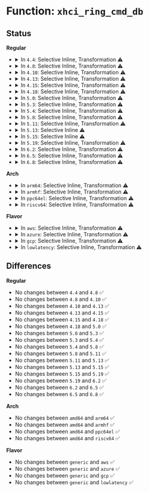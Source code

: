 # Function: <code>xhci_ring_cmd_db</code>

## Status
<b>Regular</b>
<ul>
<li>
<details>
<summary>In <code>4.4</code>: Selective Inline, Transformation ⚠️</summary>

```c
void xhci_ring_cmd_db(struct xhci_hcd *xhci);
```

**Collision:** Unique Global

**Inline:** Selective

**Transformation:** True

**Instances:**

```
In drivers/usb/host/xhci-ring.c (ffffffff816579b0)
Location: drivers/usb/host/xhci-ring.c:272
Inline: True
Inline callers:
  - drivers/usb/host/xhci-ring.c:xhci_handle_stopped_cmd_ring
  - drivers/usb/host/xhci-ring.c:handle_cmd_completion
  - drivers/usb/host/xhci-ring.c:handle_cmd_completion
  - drivers/usb/host/xhci-ring.c:finish_td
Direct callers:
  - drivers/usb/host/xhci.c:xhci_alloc_dev
  - drivers/usb/host/xhci.c:xhci_alloc_dev
  - drivers/usb/host/xhci.c:xhci_free_dev
  - drivers/usb/host/xhci.c:xhci_urb_dequeue
  - drivers/usb/host/xhci.c:xhci_setup_device
  - drivers/usb/host/xhci.c:xhci_run
  - drivers/usb/host/xhci.c:xhci_configure_endpoint
  - drivers/usb/host/xhci.c:xhci_configure_endpoint
  - drivers/usb/host/xhci-ring.c:xhci_handle_stopped_cmd_ring
  - drivers/usb/host/xhci-ring.c:handle_cmd_completion
  - drivers/usb/host/xhci-ring.c:handle_cmd_completion
  - drivers/usb/host/xhci-ring.c:finish_td
```
**Symbols:**

```
ffffffff816579b0-ffffffff816579f2: xhci_ring_cmd_db.part.34 (STB_LOCAL)
ffffffff81657b50-ffffffff81657b6a: xhci_ring_cmd_db (STB_GLOBAL)
```
</details>
</li>
<li>
<details>
<summary>In <code>4.8</code>: Selective Inline, Transformation ⚠️</summary>

```c
void xhci_ring_cmd_db(struct xhci_hcd *xhci);
```

**Collision:** Unique Global

**Inline:** Selective

**Transformation:** True

**Instances:**

```
In drivers/usb/host/xhci-ring.c (ffffffff816bb0bf)
Location: drivers/usb/host/xhci-ring.c:252
Inline: True
Inline callers:
  - drivers/usb/host/xhci-ring.c:handle_cmd_completion
  - drivers/usb/host/xhci-ring.c:handle_cmd_completion
  - drivers/usb/host/xhci-ring.c:xhci_handle_stopped_cmd_ring
Direct callers:
  - drivers/usb/host/xhci.c:xhci_setup_device
  - drivers/usb/host/xhci.c:xhci_alloc_dev
  - drivers/usb/host/xhci.c:xhci_alloc_dev
  - drivers/usb/host/xhci.c:xhci_free_dev
  - drivers/usb/host/xhci.c:xhci_configure_endpoint
  - drivers/usb/host/xhci.c:xhci_configure_endpoint
  - drivers/usb/host/xhci.c:xhci_urb_dequeue
  - drivers/usb/host/xhci.c:xhci_run
  - drivers/usb/host/xhci-ring.c:handle_cmd_completion
  - drivers/usb/host/xhci-ring.c:handle_cmd_completion
  - drivers/usb/host/xhci-ring.c:xhci_handle_stopped_cmd_ring
```
**Symbols:**

```
ffffffff816b7fa0-ffffffff816b7fde: xhci_ring_cmd_db.part.42 (STB_LOCAL)
ffffffff816b82b0-ffffffff816b82ca: xhci_ring_cmd_db (STB_GLOBAL)
```
</details>
</li>
<li>
<details>
<summary>In <code>4.10</code>: Selective Inline, Transformation ⚠️</summary>

```c
void xhci_ring_cmd_db(struct xhci_hcd *xhci);
```

**Collision:** Unique Global

**Inline:** Selective

**Transformation:** True

**Instances:**

```
In drivers/usb/host/xhci-ring.c (ffffffff816e939e)
Location: drivers/usb/host/xhci-ring.c:271
Inline: True
Inline callers:
  - drivers/usb/host/xhci-ring.c:handle_cmd_completion
  - drivers/usb/host/xhci-ring.c:handle_cmd_completion
  - drivers/usb/host/xhci-ring.c:xhci_handle_stopped_cmd_ring
Direct callers:
  - drivers/usb/host/xhci.c:xhci_setup_device
  - drivers/usb/host/xhci.c:xhci_alloc_dev
  - drivers/usb/host/xhci.c:xhci_alloc_dev
  - drivers/usb/host/xhci.c:xhci_free_dev
  - drivers/usb/host/xhci.c:xhci_configure_endpoint
  - drivers/usb/host/xhci.c:xhci_configure_endpoint
  - drivers/usb/host/xhci.c:xhci_urb_dequeue
  - drivers/usb/host/xhci.c:xhci_run
  - drivers/usb/host/xhci-ring.c:handle_cmd_completion
  - drivers/usb/host/xhci-ring.c:handle_cmd_completion
  - drivers/usb/host/xhci-ring.c:xhci_handle_stopped_cmd_ring
```
**Symbols:**

```
ffffffff816e6240-ffffffff816e627e: xhci_ring_cmd_db.part.49 (STB_LOCAL)
ffffffff816e6640-ffffffff816e665a: xhci_ring_cmd_db (STB_GLOBAL)
```
</details>
</li>
<li>
<details>
<summary>In <code>4.13</code>: Selective Inline, Transformation ⚠️</summary>

```c
void xhci_ring_cmd_db(struct xhci_hcd *xhci);
```

**Collision:** Unique Global

**Inline:** Selective

**Transformation:** True

**Instances:**

```
In drivers/usb/host/xhci-ring.c (ffffffff816fd6c7)
Location: drivers/usb/host/xhci-ring.c:288
Inline: True
Inline callers:
  - drivers/usb/host/xhci-ring.c:handle_cmd_completion
  - drivers/usb/host/xhci-ring.c:handle_cmd_completion
  - drivers/usb/host/xhci-ring.c:xhci_handle_stopped_cmd_ring
Direct callers:
  - drivers/usb/host/xhci.c:xhci_setup_device
  - drivers/usb/host/xhci.c:xhci_alloc_dev
  - drivers/usb/host/xhci.c:xhci_disable_slot
  - drivers/usb/host/xhci.c:xhci_configure_endpoint
  - drivers/usb/host/xhci.c:xhci_configure_endpoint
  - drivers/usb/host/xhci.c:xhci_urb_dequeue
  - drivers/usb/host/xhci.c:xhci_run
  - drivers/usb/host/xhci-ring.c:handle_cmd_completion
  - drivers/usb/host/xhci-ring.c:handle_cmd_completion
  - drivers/usb/host/xhci-ring.c:xhci_handle_stopped_cmd_ring
```
**Symbols:**

```
ffffffff816f9fc0-ffffffff816f9ffe: xhci_ring_cmd_db.part.53 (STB_LOCAL)
ffffffff816fa7a0-ffffffff816fa7bb: xhci_ring_cmd_db (STB_GLOBAL)
```
</details>
</li>
<li>
<details>
<summary>In <code>4.15</code>: Selective Inline, Transformation ⚠️</summary>

```c
void xhci_ring_cmd_db(struct xhci_hcd *xhci);
```

**Collision:** Unique Global

**Inline:** Selective

**Transformation:** True

**Instances:**

```
In drivers/usb/host/xhci-ring.c (ffffffff8176a237)
Location: drivers/usb/host/xhci-ring.c:277
Inline: True
Inline callers:
  - drivers/usb/host/xhci-ring.c:handle_cmd_completion
  - drivers/usb/host/xhci-ring.c:handle_cmd_completion
  - drivers/usb/host/xhci-ring.c:xhci_handle_stopped_cmd_ring
Direct callers:
  - drivers/usb/host/xhci.c:xhci_setup_device
  - drivers/usb/host/xhci.c:xhci_alloc_dev
  - drivers/usb/host/xhci.c:xhci_disable_slot
  - drivers/usb/host/xhci.c:xhci_configure_endpoint
  - drivers/usb/host/xhci.c:xhci_configure_endpoint
  - drivers/usb/host/xhci.c:xhci_urb_dequeue
  - drivers/usb/host/xhci.c:xhci_run
  - drivers/usb/host/xhci-ring.c:handle_cmd_completion
  - drivers/usb/host/xhci-ring.c:handle_cmd_completion
  - drivers/usb/host/xhci-ring.c:xhci_handle_stopped_cmd_ring
```
**Symbols:**

```
ffffffff81766a00-ffffffff81766a3e: xhci_ring_cmd_db.part.48 (STB_LOCAL)
ffffffff817672e0-ffffffff817672fb: xhci_ring_cmd_db (STB_GLOBAL)
```
</details>
</li>
<li>
<details>
<summary>In <code>4.18</code>: Selective Inline, Transformation ⚠️</summary>

```c
void xhci_ring_cmd_db(struct xhci_hcd *xhci);
```

**Collision:** Unique Global

**Inline:** Selective

**Transformation:** True

**Instances:**

```
In drivers/usb/host/xhci-ring.c (ffffffff817ab923)
Location: drivers/usb/host/xhci-ring.c:277
Inline: True
Inline callers:
  - drivers/usb/host/xhci-ring.c:handle_cmd_completion
  - drivers/usb/host/xhci-ring.c:handle_cmd_completion
  - drivers/usb/host/xhci-ring.c:xhci_handle_stopped_cmd_ring
Direct callers:
  - drivers/usb/host/xhci.c:xhci_setup_device
  - drivers/usb/host/xhci.c:xhci_alloc_dev
  - drivers/usb/host/xhci.c:xhci_disable_slot
  - drivers/usb/host/xhci.c:xhci_endpoint_reset
  - drivers/usb/host/xhci.c:xhci_endpoint_reset
  - drivers/usb/host/xhci.c:xhci_configure_endpoint
  - drivers/usb/host/xhci.c:xhci_configure_endpoint
  - drivers/usb/host/xhci.c:xhci_urb_dequeue
  - drivers/usb/host/xhci.c:xhci_run
  - drivers/usb/host/xhci-ring.c:handle_cmd_completion
  - drivers/usb/host/xhci-ring.c:handle_cmd_completion
  - drivers/usb/host/xhci-ring.c:xhci_handle_stopped_cmd_ring
```
**Symbols:**

```
ffffffff817a7620-ffffffff817a765e: xhci_ring_cmd_db.part.48 (STB_LOCAL)
ffffffff817a85b0-ffffffff817a85ca: xhci_ring_cmd_db (STB_GLOBAL)
```
</details>
</li>
<li>
<details>
<summary>In <code>5.0</code>: Selective Inline, Transformation ⚠️</summary>

```c
void xhci_ring_cmd_db(struct xhci_hcd *xhci);
```

**Collision:** Unique Global

**Inline:** Selective

**Transformation:** True

**Instances:**

```
In drivers/usb/host/xhci-ring.c (ffffffff817d1987)
Location: drivers/usb/host/xhci-ring.c:277
Inline: True
Inline callers:
  - drivers/usb/host/xhci-ring.c:handle_cmd_completion
  - drivers/usb/host/xhci-ring.c:handle_cmd_completion
  - drivers/usb/host/xhci-ring.c:xhci_handle_stopped_cmd_ring
Direct callers:
  - drivers/usb/host/xhci.c:xhci_setup_device
  - drivers/usb/host/xhci.c:xhci_alloc_dev
  - drivers/usb/host/xhci.c:xhci_disable_slot
  - drivers/usb/host/xhci.c:xhci_endpoint_reset
  - drivers/usb/host/xhci.c:xhci_endpoint_reset
  - drivers/usb/host/xhci.c:xhci_configure_endpoint
  - drivers/usb/host/xhci.c:xhci_configure_endpoint
  - drivers/usb/host/xhci.c:xhci_urb_dequeue
  - drivers/usb/host/xhci.c:xhci_run
  - drivers/usb/host/xhci-ring.c:handle_cmd_completion
  - drivers/usb/host/xhci-ring.c:handle_cmd_completion
  - drivers/usb/host/xhci-ring.c:xhci_handle_stopped_cmd_ring
```
**Symbols:**

```
ffffffff817cd4d0-ffffffff817cd50e: xhci_ring_cmd_db.part.50 (STB_LOCAL)
ffffffff817ce520-ffffffff817ce53a: xhci_ring_cmd_db (STB_GLOBAL)
```
</details>
</li>
<li>
<details>
<summary>In <code>5.3</code>: Selective Inline, Transformation ⚠️</summary>

```c
void xhci_ring_cmd_db(struct xhci_hcd *xhci);
```

**Collision:** Unique Global

**Inline:** Selective

**Transformation:** True

**Instances:**

```
In drivers/usb/host/xhci-ring.c (ffffffff81811542)
Location: drivers/usb/host/xhci-ring.c:277
Inline: True
Inline callers:
  - drivers/usb/host/xhci-ring.c:handle_cmd_completion
  - drivers/usb/host/xhci-ring.c:xhci_handle_stopped_cmd_ring
Direct callers:
  - drivers/usb/host/xhci.c:xhci_setup_device
  - drivers/usb/host/xhci.c:xhci_alloc_dev
  - drivers/usb/host/xhci.c:xhci_disable_slot
  - drivers/usb/host/xhci.c:xhci_endpoint_reset
  - drivers/usb/host/xhci.c:xhci_endpoint_reset
  - drivers/usb/host/xhci.c:xhci_configure_endpoint
  - drivers/usb/host/xhci.c:xhci_configure_endpoint
  - drivers/usb/host/xhci.c:xhci_urb_dequeue
  - drivers/usb/host/xhci.c:xhci_run
  - drivers/usb/host/xhci-ring.c:handle_cmd_completion
  - drivers/usb/host/xhci-ring.c:xhci_handle_stopped_cmd_ring
```
**Symbols:**

```
ffffffff8180d270-ffffffff8180d2ae: xhci_ring_cmd_db.part.0 (STB_LOCAL)
ffffffff8180ebf0-ffffffff8180ec0a: xhci_ring_cmd_db (STB_GLOBAL)
```
</details>
</li>
<li>
<details>
<summary>In <code>5.4</code>: Selective Inline, Transformation ⚠️</summary>

```c
void xhci_ring_cmd_db(struct xhci_hcd *xhci);
```

**Collision:** Unique Global

**Inline:** Selective

**Transformation:** True

**Instances:**

```
In drivers/usb/host/xhci-ring.c (ffffffff81842733)
Location: drivers/usb/host/xhci-ring.c:277
Inline: True
Inline callers:
  - drivers/usb/host/xhci-ring.c:handle_cmd_completion
  - drivers/usb/host/xhci-ring.c:xhci_handle_stopped_cmd_ring
Direct callers:
  - drivers/usb/host/xhci.c:xhci_setup_device
  - drivers/usb/host/xhci.c:xhci_alloc_dev
  - drivers/usb/host/xhci.c:xhci_disable_slot
  - drivers/usb/host/xhci.c:xhci_endpoint_reset
  - drivers/usb/host/xhci.c:xhci_endpoint_reset
  - drivers/usb/host/xhci.c:xhci_configure_endpoint
  - drivers/usb/host/xhci.c:xhci_configure_endpoint
  - drivers/usb/host/xhci.c:xhci_urb_dequeue
  - drivers/usb/host/xhci.c:xhci_run
  - drivers/usb/host/xhci-ring.c:handle_cmd_completion
  - drivers/usb/host/xhci-ring.c:xhci_handle_stopped_cmd_ring
```
**Symbols:**

```
ffffffff8183e360-ffffffff8183e39e: xhci_ring_cmd_db.part.0 (STB_LOCAL)
ffffffff8183fd00-ffffffff8183fd1a: xhci_ring_cmd_db (STB_GLOBAL)
```
</details>
</li>
<li>
<details>
<summary>In <code>5.8</code>: Selective Inline, Transformation ⚠️</summary>

```c
void xhci_ring_cmd_db(struct xhci_hcd *xhci);
```

**Collision:** Unique Global

**Inline:** Selective

**Transformation:** True

**Instances:**

```
In drivers/usb/host/xhci-ring.c (ffffffff81911a0d)
Location: drivers/usb/host/xhci-ring.c:277
Inline: True
Inline callers:
  - drivers/usb/host/xhci-ring.c:xhci_cleanup_halted_endpoint
  - drivers/usb/host/xhci-ring.c:xhci_handle_cmd_reset_ep
  - drivers/usb/host/xhci-ring.c:xhci_handle_stopped_cmd_ring
Direct callers:
  - drivers/usb/host/xhci.c:xhci_setup_device
  - drivers/usb/host/xhci.c:xhci_alloc_dev
  - drivers/usb/host/xhci.c:xhci_disable_slot
  - drivers/usb/host/xhci.c:xhci_endpoint_reset
  - drivers/usb/host/xhci.c:xhci_endpoint_reset
  - drivers/usb/host/xhci.c:xhci_configure_endpoint
  - drivers/usb/host/xhci.c:xhci_configure_endpoint
  - drivers/usb/host/xhci.c:xhci_urb_dequeue
  - drivers/usb/host/xhci.c:xhci_run
  - drivers/usb/host/xhci-ring.c:xhci_cleanup_halted_endpoint
  - drivers/usb/host/xhci-ring.c:xhci_handle_cmd_reset_ep
  - drivers/usb/host/xhci-ring.c:xhci_handle_stopped_cmd_ring
```
**Symbols:**

```
ffffffff81911120-ffffffff819111a6: xhci_ring_cmd_db.part.0 (STB_LOCAL)
ffffffff81912dc0-ffffffff81912dda: xhci_ring_cmd_db (STB_GLOBAL)
```
</details>
</li>
<li>
<details>
<summary>In <code>5.11</code>: Selective Inline, Transformation ⚠️</summary>

```c
void xhci_ring_cmd_db(struct xhci_hcd *xhci);
```

**Collision:** Unique Global

**Inline:** Selective

**Transformation:** True

**Instances:**

```
In drivers/usb/host/xhci-ring.c (ffffffff8191941d)
Location: drivers/usb/host/xhci-ring.c:277
Inline: True
Inline callers:
  - drivers/usb/host/xhci-ring.c:xhci_cleanup_halted_endpoint
  - drivers/usb/host/xhci-ring.c:xhci_handle_cmd_reset_ep
  - drivers/usb/host/xhci-ring.c:xhci_handle_stopped_cmd_ring
Direct callers:
  - drivers/usb/host/xhci.c:xhci_setup_device
  - drivers/usb/host/xhci.c:xhci_alloc_dev
  - drivers/usb/host/xhci.c:xhci_disable_slot
  - drivers/usb/host/xhci.c:xhci_endpoint_reset
  - drivers/usb/host/xhci.c:xhci_endpoint_reset
  - drivers/usb/host/xhci.c:xhci_configure_endpoint
  - drivers/usb/host/xhci.c:xhci_configure_endpoint
  - drivers/usb/host/xhci.c:xhci_urb_dequeue
  - drivers/usb/host/xhci.c:xhci_run
  - drivers/usb/host/xhci-ring.c:xhci_cleanup_halted_endpoint
  - drivers/usb/host/xhci-ring.c:xhci_handle_cmd_reset_ep
  - drivers/usb/host/xhci-ring.c:xhci_handle_stopped_cmd_ring
```
**Symbols:**

```
ffffffff819188a0-ffffffff81918914: xhci_ring_cmd_db.part.0 (STB_LOCAL)
ffffffff8191a430-ffffffff8191a44a: xhci_ring_cmd_db (STB_GLOBAL)
```
</details>
</li>
<li>
<details>
<summary>In <code>5.13</code>: Selective Inline ⚠️</summary>

```c
void xhci_ring_cmd_db(struct xhci_hcd *xhci);
```

**Collision:** Unique Global

**Inline:** Selective

**Transformation:** False

**Instances:**

```
In drivers/usb/host/xhci-ring.c (ffffffff818fcd50)
Location: drivers/usb/host/xhci-ring.c:301
Inline: True
Direct callers:
  - drivers/usb/host/xhci.c:xhci_setup_device
  - drivers/usb/host/xhci.c:xhci_alloc_dev
  - drivers/usb/host/xhci.c:xhci_disable_slot
  - drivers/usb/host/xhci.c:xhci_endpoint_reset
  - drivers/usb/host/xhci.c:xhci_endpoint_reset
  - drivers/usb/host/xhci.c:xhci_configure_endpoint
  - drivers/usb/host/xhci.c:xhci_configure_endpoint
  - drivers/usb/host/xhci.c:xhci_urb_dequeue
  - drivers/usb/host/xhci.c:xhci_run
  - drivers/usb/host/xhci-ring.c:xhci_handle_stopped_cmd_ring
```
**Symbols:**

```
ffffffff818fcd50-ffffffff818fcdce: xhci_ring_cmd_db (STB_GLOBAL)
```
</details>
</li>
<li>
<details>
<summary>In <code>5.15</code>: Selective Inline ⚠️</summary>

```c
void xhci_ring_cmd_db(struct xhci_hcd *xhci);
```

**Collision:** Unique Global

**Inline:** Selective

**Transformation:** False

**Instances:**

```
In drivers/usb/host/xhci-ring.c (ffffffff8199be60)
Location: drivers/usb/host/xhci-ring.c:301
Inline: True
Direct callers:
  - drivers/usb/host/xhci.c:xhci_setup_device
  - drivers/usb/host/xhci.c:xhci_alloc_dev
  - drivers/usb/host/xhci.c:xhci_disable_slot
  - drivers/usb/host/xhci.c:xhci_endpoint_reset
  - drivers/usb/host/xhci.c:xhci_endpoint_reset
  - drivers/usb/host/xhci.c:xhci_configure_endpoint
  - drivers/usb/host/xhci.c:xhci_configure_endpoint
  - drivers/usb/host/xhci.c:xhci_urb_dequeue
  - drivers/usb/host/xhci.c:xhci_run
  - drivers/usb/host/xhci-ring.c:xhci_move_dequeue_past_td
  - drivers/usb/host/xhci-ring.c:xhci_handle_stopped_cmd_ring
```
**Symbols:**

```
ffffffff8199be60-ffffffff8199bed8: xhci_ring_cmd_db (STB_GLOBAL)
```
</details>
</li>
<li>
<details>
<summary>In <code>5.19</code>: Selective Inline, Transformation ⚠️</summary>

```c
void xhci_ring_cmd_db(struct xhci_hcd *xhci);
```

**Collision:** Unique Global

**Inline:** Selective

**Transformation:** True

**Instances:**

```
In drivers/usb/host/xhci-ring.c (ffffffff81afb79d)
Location: drivers/usb/host/xhci-ring.c:301
Inline: True
Inline callers:
  - drivers/usb/host/xhci-ring.c:xhci_move_dequeue_past_td
  - drivers/usb/host/xhci-ring.c:xhci_handle_stopped_cmd_ring
Direct callers:
  - drivers/usb/host/xhci.c:xhci_setup_device
  - drivers/usb/host/xhci.c:xhci_alloc_dev
  - drivers/usb/host/xhci.c:xhci_disable_slot
  - drivers/usb/host/xhci.c:xhci_endpoint_reset
  - drivers/usb/host/xhci.c:xhci_endpoint_reset
  - drivers/usb/host/xhci.c:xhci_configure_endpoint
  - drivers/usb/host/xhci.c:xhci_configure_endpoint
  - drivers/usb/host/xhci.c:xhci_urb_dequeue
  - drivers/usb/host/xhci.c:xhci_run_finished
  - drivers/usb/host/xhci-ring.c:xhci_move_dequeue_past_td
  - drivers/usb/host/xhci-ring.c:xhci_handle_stopped_cmd_ring
```
**Symbols:**

```
ffffffff81af7c80-ffffffff81af7d0f: xhci_ring_cmd_db.part.0 (STB_LOCAL)
ffffffff81af9e40-ffffffff81af9e66: xhci_ring_cmd_db (STB_GLOBAL)
```
</details>
</li>
<li>
<details>
<summary>In <code>6.2</code>: Selective Inline, Transformation ⚠️</summary>

```c
void xhci_ring_cmd_db(struct xhci_hcd *xhci);
```

**Collision:** Unique Global

**Inline:** Selective

**Transformation:** True

**Instances:**

```
In drivers/usb/host/xhci-ring.c (ffffffff81c86777)
Location: drivers/usb/host/xhci-ring.c:301
Inline: True
Inline callers:
  - drivers/usb/host/xhci-ring.c:xhci_handle_halted_endpoint
  - drivers/usb/host/xhci-ring.c:xhci_move_dequeue_past_td
  - drivers/usb/host/xhci-ring.c:xhci_handle_stopped_cmd_ring
Direct callers:
  - drivers/usb/host/xhci.c:xhci_setup_device
  - drivers/usb/host/xhci.c:xhci_alloc_dev
  - drivers/usb/host/xhci.c:xhci_disable_slot
  - drivers/usb/host/xhci.c:xhci_endpoint_reset
  - drivers/usb/host/xhci.c:xhci_endpoint_reset
  - drivers/usb/host/xhci.c:xhci_configure_endpoint
  - drivers/usb/host/xhci.c:xhci_configure_endpoint
  - drivers/usb/host/xhci.c:xhci_urb_dequeue
  - drivers/usb/host/xhci.c:xhci_run_finished
  - drivers/usb/host/xhci-ring.c:xhci_handle_halted_endpoint
  - drivers/usb/host/xhci-ring.c:xhci_move_dequeue_past_td
  - drivers/usb/host/xhci-ring.c:xhci_handle_stopped_cmd_ring
```
**Symbols:**

```
ffffffff81c859d0-ffffffff81c85a5f: xhci_ring_cmd_db.part.0 (STB_LOCAL)
ffffffff81c88110-ffffffff81c88136: xhci_ring_cmd_db (STB_GLOBAL)
```
</details>
</li>
<li>
<details>
<summary>In <code>6.5</code>: Selective Inline, Transformation ⚠️</summary>

```c
void xhci_ring_cmd_db(struct xhci_hcd *xhci);
```

**Collision:** Unique Global

**Inline:** Selective

**Transformation:** True

**Instances:**

```
In drivers/usb/host/xhci-ring.c (ffffffff81ced5a7)
Location: drivers/usb/host/xhci-ring.c:355
Inline: True
Inline callers:
  - drivers/usb/host/xhci-ring.c:xhci_handle_halted_endpoint
  - drivers/usb/host/xhci-ring.c:xhci_move_dequeue_past_td
  - drivers/usb/host/xhci-ring.c:xhci_handle_stopped_cmd_ring
Direct callers:
  - drivers/usb/host/xhci.c:xhci_setup_device
  - drivers/usb/host/xhci.c:xhci_alloc_dev
  - drivers/usb/host/xhci.c:xhci_disable_slot
  - drivers/usb/host/xhci.c:xhci_endpoint_reset
  - drivers/usb/host/xhci.c:xhci_endpoint_reset
  - drivers/usb/host/xhci.c:xhci_configure_endpoint
  - drivers/usb/host/xhci.c:xhci_configure_endpoint
  - drivers/usb/host/xhci.c:xhci_urb_dequeue
  - drivers/usb/host/xhci.c:xhci_run_finished
  - drivers/usb/host/xhci-ring.c:xhci_handle_halted_endpoint
  - drivers/usb/host/xhci-ring.c:xhci_move_dequeue_past_td
  - drivers/usb/host/xhci-ring.c:xhci_handle_stopped_cmd_ring
```
**Symbols:**

```
ffffffff81cec820-ffffffff81cec8af: xhci_ring_cmd_db.part.0 (STB_LOCAL)
ffffffff81cef2f0-ffffffff81cef316: xhci_ring_cmd_db (STB_GLOBAL)
```
</details>
</li>
<li>
<details>
<summary>In <code>6.8</code>: Selective Inline, Transformation ⚠️</summary>

```c
void xhci_ring_cmd_db(struct xhci_hcd *xhci);
```

**Collision:** Unique Global

**Inline:** Selective

**Transformation:** True

**Instances:**

```
In drivers/usb/host/xhci-ring.c (ffffffff81da3367)
Location: drivers/usb/host/xhci-ring.c:361
Inline: True
Inline callers:
  - drivers/usb/host/xhci-ring.c:xhci_handle_halted_endpoint
  - drivers/usb/host/xhci-ring.c:xhci_move_dequeue_past_td
  - drivers/usb/host/xhci-ring.c:xhci_handle_stopped_cmd_ring
Direct callers:
  - drivers/usb/host/xhci.c:xhci_setup_device
  - drivers/usb/host/xhci.c:xhci_alloc_dev
  - drivers/usb/host/xhci.c:xhci_disable_slot
  - drivers/usb/host/xhci.c:xhci_endpoint_reset
  - drivers/usb/host/xhci.c:xhci_endpoint_reset
  - drivers/usb/host/xhci.c:xhci_configure_endpoint
  - drivers/usb/host/xhci.c:xhci_configure_endpoint
  - drivers/usb/host/xhci.c:xhci_urb_dequeue
  - drivers/usb/host/xhci.c:xhci_run_finished
  - drivers/usb/host/xhci-ring.c:xhci_handle_halted_endpoint
  - drivers/usb/host/xhci-ring.c:xhci_move_dequeue_past_td
  - drivers/usb/host/xhci-ring.c:xhci_handle_stopped_cmd_ring
```
**Symbols:**

```
ffffffff81da1e60-ffffffff81da1eef: xhci_ring_cmd_db.part.0 (STB_LOCAL)
ffffffff81da4b10-ffffffff81da4b36: xhci_ring_cmd_db (STB_GLOBAL)
```
</details>
</li>
</ul>
<b>Arch</b>
<ul>
<li>
<details>
<summary>In <code>arm64</code>: Selective Inline, Transformation ⚠️</summary>

```c
void xhci_ring_cmd_db(struct xhci_hcd *xhci);
```

**Collision:** Unique Global

**Inline:** Selective

**Transformation:** True

**Instances:**

```
In drivers/usb/host/xhci-ring.c (ffff800010a8166c)
Location: drivers/usb/host/xhci-ring.c:277
Inline: True
Inline callers:
  - drivers/usb/host/xhci-ring.c:handle_cmd_completion
  - drivers/usb/host/xhci-ring.c:xhci_handle_stopped_cmd_ring
Direct callers:
  - drivers/usb/host/xhci.c:xhci_setup_device
  - drivers/usb/host/xhci.c:xhci_alloc_dev
  - drivers/usb/host/xhci.c:xhci_disable_slot
  - drivers/usb/host/xhci.c:xhci_endpoint_reset
  - drivers/usb/host/xhci.c:xhci_endpoint_reset
  - drivers/usb/host/xhci.c:xhci_configure_endpoint
  - drivers/usb/host/xhci.c:xhci_urb_dequeue
  - drivers/usb/host/xhci.c:xhci_run
  - drivers/usb/host/xhci-ring.c:handle_cmd_completion
  - drivers/usb/host/xhci-ring.c:xhci_handle_stopped_cmd_ring
```
**Symbols:**

```
ffff800010a7c558-ffff800010a7c5c4: xhci_ring_cmd_db.part.0 (STB_LOCAL)
ffff800010a7e6a8-ffff800010a7e6dc: xhci_ring_cmd_db (STB_GLOBAL)
```
</details>
</li>
<li>
<details>
<summary>In <code>armhf</code>: Selective Inline, Transformation ⚠️</summary>

```c
void xhci_ring_cmd_db(struct xhci_hcd *xhci);
```

**Collision:** Unique Global

**Inline:** Selective

**Transformation:** True

**Instances:**

```
In drivers/usb/host/xhci-ring.c (c0b54a3c)
Location: drivers/usb/host/xhci-ring.c:277
Inline: True
Inline callers:
  - drivers/usb/host/xhci-ring.c:handle_cmd_completion
  - drivers/usb/host/xhci-ring.c:xhci_handle_stopped_cmd_ring
Direct callers:
  - drivers/usb/host/xhci.c:xhci_setup_device
  - drivers/usb/host/xhci.c:xhci_alloc_dev
  - drivers/usb/host/xhci.c:xhci_disable_slot
  - drivers/usb/host/xhci.c:xhci_endpoint_reset
  - drivers/usb/host/xhci.c:xhci_endpoint_reset
  - drivers/usb/host/xhci.c:xhci_configure_endpoint
  - drivers/usb/host/xhci.c:xhci_configure_endpoint
  - drivers/usb/host/xhci.c:xhci_urb_dequeue
  - drivers/usb/host/xhci.c:xhci_run
  - drivers/usb/host/xhci-ring.c:handle_cmd_completion
  - drivers/usb/host/xhci-ring.c:xhci_handle_stopped_cmd_ring
```
**Symbols:**

```
c0b50164-c0b501cc: xhci_ring_cmd_db.part.0 (STB_LOCAL)
c0b51bc4-c0b51bec: xhci_ring_cmd_db (STB_GLOBAL)
```
</details>
</li>
<li>
<details>
<summary>In <code>ppc64el</code>: Selective Inline, Transformation ⚠️</summary>

```c
void xhci_ring_cmd_db(struct xhci_hcd *xhci);
```

**Collision:** Unique Global

**Inline:** Selective

**Transformation:** True

**Instances:**

```
In drivers/usb/host/xhci-ring.c (c000000000b5a9a8)
Location: drivers/usb/host/xhci-ring.c:277
Inline: True
Inline callers:
  - drivers/usb/host/xhci-ring.c:handle_cmd_completion
  - drivers/usb/host/xhci-ring.c:xhci_handle_stopped_cmd_ring
Direct callers:
  - drivers/usb/host/xhci.c:xhci_setup_device
  - drivers/usb/host/xhci.c:xhci_alloc_dev
  - drivers/usb/host/xhci.c:xhci_disable_slot
  - drivers/usb/host/xhci.c:xhci_endpoint_reset
  - drivers/usb/host/xhci.c:xhci_endpoint_reset
  - drivers/usb/host/xhci.c:xhci_configure_endpoint
  - drivers/usb/host/xhci.c:xhci_configure_endpoint
  - drivers/usb/host/xhci.c:xhci_urb_dequeue
  - drivers/usb/host/xhci.c:xhci_run
  - drivers/usb/host/xhci-ring.c:handle_cmd_completion
  - drivers/usb/host/xhci-ring.c:xhci_handle_stopped_cmd_ring
```
**Symbols:**

```
c000000000b552c0-c000000000b553c4: xhci_ring_cmd_db.part.0 (STB_LOCAL)
c000000000b56fd0-c000000000b56ff0: xhci_ring_cmd_db (STB_GLOBAL)
```
</details>
</li>
<li>
<details>
<summary>In <code>riscv64</code>: Selective Inline, Transformation ⚠️</summary>

```c
void xhci_ring_cmd_db(struct xhci_hcd *xhci);
```

**Collision:** Unique Global

**Inline:** Selective

**Transformation:** True

**Instances:**

```
In drivers/usb/host/xhci-ring.c (ffffffe000697c6e)
Location: drivers/usb/host/xhci-ring.c:277
Inline: True
Inline callers:
  - drivers/usb/host/xhci-ring.c:handle_cmd_completion
  - drivers/usb/host/xhci-ring.c:xhci_handle_stopped_cmd_ring
Direct callers:
  - drivers/usb/host/xhci.c:xhci_setup_device
  - drivers/usb/host/xhci.c:xhci_alloc_dev
  - drivers/usb/host/xhci.c:xhci_disable_slot
  - drivers/usb/host/xhci.c:xhci_endpoint_reset
  - drivers/usb/host/xhci.c:xhci_endpoint_reset
  - drivers/usb/host/xhci.c:xhci_configure_endpoint
  - drivers/usb/host/xhci.c:xhci_configure_endpoint
  - drivers/usb/host/xhci.c:xhci_urb_dequeue
  - drivers/usb/host/xhci.c:xhci_run
  - drivers/usb/host/xhci-ring.c:handle_cmd_completion
  - drivers/usb/host/xhci-ring.c:xhci_handle_stopped_cmd_ring
```
**Symbols:**

```
ffffffe000693700-ffffffe000693786: xhci_ring_cmd_db.part.0 (STB_LOCAL)
ffffffe00069542e-ffffffe000695460: xhci_ring_cmd_db (STB_GLOBAL)
```
</details>
</li>
</ul>
<b>Flavor</b>
<ul>
<li>
<details>
<summary>In <code>aws</code>: Selective Inline, Transformation ⚠️</summary>

```c
void xhci_ring_cmd_db(struct xhci_hcd *xhci);
```

**Collision:** Unique Global

**Inline:** Selective

**Transformation:** True

**Instances:**

```
In drivers/usb/host/xhci-ring.c (ffffffff817faae3)
Location: drivers/usb/host/xhci-ring.c:277
Inline: True
Inline callers:
  - drivers/usb/host/xhci-ring.c:handle_cmd_completion
  - drivers/usb/host/xhci-ring.c:xhci_handle_stopped_cmd_ring
Direct callers:
  - drivers/usb/host/xhci.c:xhci_setup_device
  - drivers/usb/host/xhci.c:xhci_alloc_dev
  - drivers/usb/host/xhci.c:xhci_disable_slot
  - drivers/usb/host/xhci.c:xhci_endpoint_reset
  - drivers/usb/host/xhci.c:xhci_endpoint_reset
  - drivers/usb/host/xhci.c:xhci_configure_endpoint
  - drivers/usb/host/xhci.c:xhci_configure_endpoint
  - drivers/usb/host/xhci.c:xhci_urb_dequeue
  - drivers/usb/host/xhci.c:xhci_run
  - drivers/usb/host/xhci-ring.c:handle_cmd_completion
  - drivers/usb/host/xhci-ring.c:xhci_handle_stopped_cmd_ring
```
**Symbols:**

```
ffffffff817f6710-ffffffff817f674e: xhci_ring_cmd_db.part.0 (STB_LOCAL)
ffffffff817f80b0-ffffffff817f80ca: xhci_ring_cmd_db (STB_GLOBAL)
```
</details>
</li>
<li>
<details>
<summary>In <code>azure</code>: Selective Inline, Transformation ⚠️</summary>

```c
void xhci_ring_cmd_db(struct xhci_hcd *xhci);
```

**Collision:** Unique Global

**Inline:** Selective

**Transformation:** True

**Instances:**

```
In drivers/usb/host/xhci-ring.c (ffffffff817bfc83)
Location: drivers/usb/host/xhci-ring.c:277
Inline: True
Inline callers:
  - drivers/usb/host/xhci-ring.c:handle_cmd_completion
  - drivers/usb/host/xhci-ring.c:xhci_handle_stopped_cmd_ring
Direct callers:
  - drivers/usb/host/xhci.c:xhci_setup_device
  - drivers/usb/host/xhci.c:xhci_alloc_dev
  - drivers/usb/host/xhci.c:xhci_disable_slot
  - drivers/usb/host/xhci.c:xhci_endpoint_reset
  - drivers/usb/host/xhci.c:xhci_endpoint_reset
  - drivers/usb/host/xhci.c:xhci_configure_endpoint
  - drivers/usb/host/xhci.c:xhci_configure_endpoint
  - drivers/usb/host/xhci.c:xhci_urb_dequeue
  - drivers/usb/host/xhci.c:xhci_run
  - drivers/usb/host/xhci-ring.c:handle_cmd_completion
  - drivers/usb/host/xhci-ring.c:xhci_handle_stopped_cmd_ring
```
**Symbols:**

```
ffffffff817bb8b0-ffffffff817bb8ee: xhci_ring_cmd_db.part.0 (STB_LOCAL)
ffffffff817bd250-ffffffff817bd26a: xhci_ring_cmd_db (STB_GLOBAL)
```
</details>
</li>
<li>
<details>
<summary>In <code>gcp</code>: Selective Inline, Transformation ⚠️</summary>

```c
void xhci_ring_cmd_db(struct xhci_hcd *xhci);
```

**Collision:** Unique Global

**Inline:** Selective

**Transformation:** True

**Instances:**

```
In drivers/usb/host/xhci-ring.c (ffffffff818375b3)
Location: drivers/usb/host/xhci-ring.c:277
Inline: True
Inline callers:
  - drivers/usb/host/xhci-ring.c:handle_cmd_completion
  - drivers/usb/host/xhci-ring.c:xhci_handle_stopped_cmd_ring
Direct callers:
  - drivers/usb/host/xhci.c:xhci_setup_device
  - drivers/usb/host/xhci.c:xhci_alloc_dev
  - drivers/usb/host/xhci.c:xhci_disable_slot
  - drivers/usb/host/xhci.c:xhci_endpoint_reset
  - drivers/usb/host/xhci.c:xhci_endpoint_reset
  - drivers/usb/host/xhci.c:xhci_configure_endpoint
  - drivers/usb/host/xhci.c:xhci_configure_endpoint
  - drivers/usb/host/xhci.c:xhci_urb_dequeue
  - drivers/usb/host/xhci.c:xhci_run
  - drivers/usb/host/xhci-ring.c:handle_cmd_completion
  - drivers/usb/host/xhci-ring.c:xhci_handle_stopped_cmd_ring
```
**Symbols:**

```
ffffffff818331e0-ffffffff8183321e: xhci_ring_cmd_db.part.0 (STB_LOCAL)
ffffffff81834b80-ffffffff81834b9a: xhci_ring_cmd_db (STB_GLOBAL)
```
</details>
</li>
<li>
<details>
<summary>In <code>lowlatency</code>: Selective Inline, Transformation ⚠️</summary>

```c
void xhci_ring_cmd_db(struct xhci_hcd *xhci);
```

**Collision:** Unique Global

**Inline:** Selective

**Transformation:** True

**Instances:**

```
In drivers/usb/host/xhci-ring.c (ffffffff818519d4)
Location: drivers/usb/host/xhci-ring.c:277
Inline: True
Inline callers:
  - drivers/usb/host/xhci-ring.c:handle_cmd_completion
  - drivers/usb/host/xhci-ring.c:xhci_handle_stopped_cmd_ring
Direct callers:
  - drivers/usb/host/xhci.c:xhci_setup_device
  - drivers/usb/host/xhci.c:xhci_alloc_dev
  - drivers/usb/host/xhci.c:xhci_disable_slot
  - drivers/usb/host/xhci.c:xhci_endpoint_reset
  - drivers/usb/host/xhci.c:xhci_endpoint_reset
  - drivers/usb/host/xhci.c:xhci_configure_endpoint
  - drivers/usb/host/xhci.c:xhci_configure_endpoint
  - drivers/usb/host/xhci.c:xhci_urb_dequeue
  - drivers/usb/host/xhci.c:xhci_run
  - drivers/usb/host/xhci-ring.c:handle_cmd_completion
  - drivers/usb/host/xhci-ring.c:xhci_handle_stopped_cmd_ring
```
**Symbols:**

```
ffffffff8184d570-ffffffff8184d5ae: xhci_ring_cmd_db.part.0 (STB_LOCAL)
ffffffff8184eea0-ffffffff8184eeba: xhci_ring_cmd_db (STB_GLOBAL)
```
</details>
</li>
</ul>

## Differences
<b>Regular</b>
<ul>
<li>
No changes between <code>4.4</code> and <code>4.8</code> ✅
</li>
<li>
No changes between <code>4.8</code> and <code>4.10</code> ✅
</li>
<li>
No changes between <code>4.10</code> and <code>4.13</code> ✅
</li>
<li>
No changes between <code>4.13</code> and <code>4.15</code> ✅
</li>
<li>
No changes between <code>4.15</code> and <code>4.18</code> ✅
</li>
<li>
No changes between <code>4.18</code> and <code>5.0</code> ✅
</li>
<li>
No changes between <code>5.0</code> and <code>5.3</code> ✅
</li>
<li>
No changes between <code>5.3</code> and <code>5.4</code> ✅
</li>
<li>
No changes between <code>5.4</code> and <code>5.8</code> ✅
</li>
<li>
No changes between <code>5.8</code> and <code>5.11</code> ✅
</li>
<li>
No changes between <code>5.11</code> and <code>5.13</code> ✅
</li>
<li>
No changes between <code>5.13</code> and <code>5.15</code> ✅
</li>
<li>
No changes between <code>5.15</code> and <code>5.19</code> ✅
</li>
<li>
No changes between <code>5.19</code> and <code>6.2</code> ✅
</li>
<li>
No changes between <code>6.2</code> and <code>6.5</code> ✅
</li>
<li>
No changes between <code>6.5</code> and <code>6.8</code> ✅
</li>
</ul>
<b>Arch</b>
<ul>
<li>
No changes between <code>amd64</code> and <code>arm64</code> ✅
</li>
<li>
No changes between <code>amd64</code> and <code>armhf</code> ✅
</li>
<li>
No changes between <code>amd64</code> and <code>ppc64el</code> ✅
</li>
<li>
No changes between <code>amd64</code> and <code>riscv64</code> ✅
</li>
</ul>
<b>Flavor</b>
<ul>
<li>
No changes between <code>generic</code> and <code>aws</code> ✅
</li>
<li>
No changes between <code>generic</code> and <code>azure</code> ✅
</li>
<li>
No changes between <code>generic</code> and <code>gcp</code> ✅
</li>
<li>
No changes between <code>generic</code> and <code>lowlatency</code> ✅
</li>
</ul>

